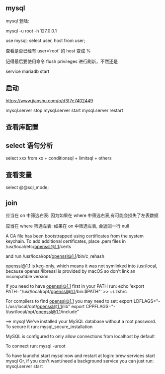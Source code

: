 ## mysql

mysql 登陆:

mysql -u root -h 127.0.0.1


use mysql;
select user, host from user;

查看是否已经有 user=‘root’ 的 host 变成 %

记得最后要使用命令 flush privileges 进行刷新，不然还是

service mariadb start

## 启动

https://www.jianshu.com/p/d3f7e7402449

mysql.server stop
mysql.server start
mysql.server restart

## 查看库配置

## select 语句分析

select xxx from xx + conditionsql + limitsql + others


## 查看变量

select @@sql_mode;

## join

应当在 on 中筛选右表: 因为如果在 where 中筛选右表,有可能会损失了左表数据

应当在 where 筛选左表: 如果在 on 中筛选左表, 会返回一行 null


A CA file has been bootstrapped using certificates from the system
keychain. To add additional certificates, place .pem files in
  /usr/local/etc/openssl@1.1/certs

and run
  /usr/local/opt/openssl@1.1/bin/c_rehash

openssl@1.1 is keg-only, which means it was not symlinked into /usr/local,
because openssl/libressl is provided by macOS so don't link an incompatible version.

If you need to have openssl@1.1 first in your PATH run:
  echo 'export PATH="/usr/local/opt/openssl@1.1/bin:$PATH"' >> ~/.zshrc

For compilers to find openssl@1.1 you may need to set:
  export LDFLAGS="-L/usr/local/opt/openssl@1.1/lib"
  export CPPFLAGS="-I/usr/local/opt/openssl@1.1/include"

==> mysql
We've installed your MySQL database without a root password. To secure it run:
    mysql_secure_installation

MySQL is configured to only allow connections from localhost by default

To connect run:
    mysql -uroot

To have launchd start mysql now and restart at login:
  brew services start mysql
Or, if you don't want/need a background service you can just run:
  mysql.server start